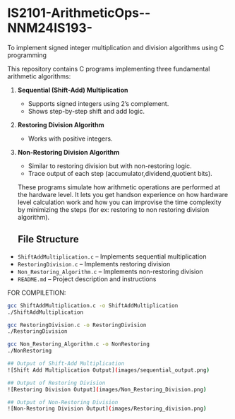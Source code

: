 # IS2101-ArithmeticOps--NNM24IS193-
To implement signed integer multiplication and division algorithms using C programming

This repository contains C programs implementing three fundamental arithmetic algorithms:  

1. **Sequential (Shift-Add) Multiplication**  
   - Supports signed integers using 2’s complement.  
   - Shows step-by-step shift and add logic.  

2. **Restoring Division Algorithm**  
   - Works with positive integers.  

3. **Non-Restoring Division Algorithm**  
   - Similar to restoring division but with non-restoring logic.  
   - Trace output of each step (accumulator,dividend,quotient bits). 

   These programs simulate how arithmetic operations are performed at the hardware level.
   It lets you get handson experience on how hardware level calculation work and how you can improvise the time complexity by minimizing the steps (for ex: restoring to non restoring division algorithm).

   ## File Structure
- `ShiftAddMultiplication.c` – Implements sequential multiplication  
- `RestoringDivision.c` – Implements restoring division  
- `Non_Restoring_Algorithm.c` – Implements non-restoring division  
- `README.md` – Project description and instructions

FOR COMPILETION:
```bash
gcc ShiftAddMultiplication.c -o ShiftAddMultiplication
./ShiftAddMultiplication

gcc RestoringDivision.c -o RestoringDivision
./RestoringDivision

gcc Non_Restoring_Algorithm.c -o NonRestoring
./NonRestoring

## Output of Shift-Add Multiplication
![Shift Add Multiplication Output](images/sequential_output.png)

## Output of Restoring Division
![Restoring Division Output](images/Non_Restoring_Division.png)

## Output of Non-Restoring Division
![Non-Restoring Division Output](images/Restoring_division.png)